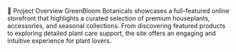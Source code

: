 🧠 Project Overview
  GreenBloom Botanicals showcases a full-featured online storefront that highlights a curated selection of premium houseplants, accessories, and seasonal collections. 
  From discovering featured products to exploring detailed plant care support, the site offers an engaging and intuitive experience for plant lovers.
